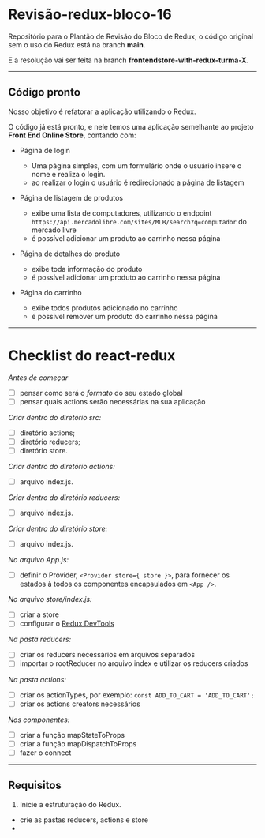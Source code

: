 # Revisão-redux-bloco-16
Repositório para o Plantão de Revisão do Bloco de Redux, o código original sem o uso do Redux está na branch **main**.

E a resolução vai ser feita na branch **frontendstore-with-redux-turma-X**.

---

## Código pronto

Nosso objetivo é refatorar a aplicação utilizando o Redux.

O código já está pronto, e nele temos uma aplicação semelhante ao projeto **Front End Online Store**, contando com:

- Página de login
  - Uma página simples, com um formulário onde o usuário insere o nome e realiza o login.
  - ao realizar o login o usuário é redirecionado a página de listagem

- Página de listagem de produtos
  - exibe uma lista de computadores, utilizando o endpoint <br/> `https://api.mercadolibre.com/sites/MLB/search?q=computador` do mercado livre
  - é possível adicionar um produto ao carrinho nessa página

- Página de detalhes do produto
  - exibe toda informação do produto
  - é possível adicionar um produto ao carrinho nessa página

- Página do carrinho
  - exibe todos produtos adicionado no carrinho
  - é possível remover um produto do carrinho nessa página

---
# Checklist do react-redux

*Antes de começar*
- [ ] pensar como será o *formato* do seu estado global
- [ ] pensar quais actions serão necessárias na sua aplicação

*Criar dentro do diretório src:*
- [ ] diretório actions;
- [ ] diretório reducers;
- [ ] diretório store.

*Criar dentro do diretório actions:*
- [ ] arquivo index.js.

*Criar dentro do diretório reducers:*
- [ ] arquivo index.js.

*Criar dentro do diretório store:*
- [ ] arquivo index.js.

*No arquivo App.js:*
- [ ] definir o Provider, `<Provider store={ store }>`, para fornecer os estados à todos os componentes encapsulados em `<App />`.

*No arquivo store/index.js:*
- [ ] criar a store
- [ ] configurar o [Redux DevTools](https://github.com/reduxjs/redux-devtools)

*Na pasta reducers:*
- [ ] criar os reducers necessários em arquivos separados
- [ ] importar o rootReducer no arquivo index e utilizar os reducers criados

*Na pasta actions:*
- [ ] criar os actionTypes, por exemplo: `const ADD_TO_CART = 'ADD_TO_CART';`
- [ ] criar os actions creators necessários

*Nos componentes:*
- [ ] criar a função mapStateToProps
- [ ] criar a função mapDispatchToProps
- [ ] fazer o connect

---

## Requisitos

1. Inicie a estruturação do Redux.
  - crie as pastas reducers, actions e store
  - 
